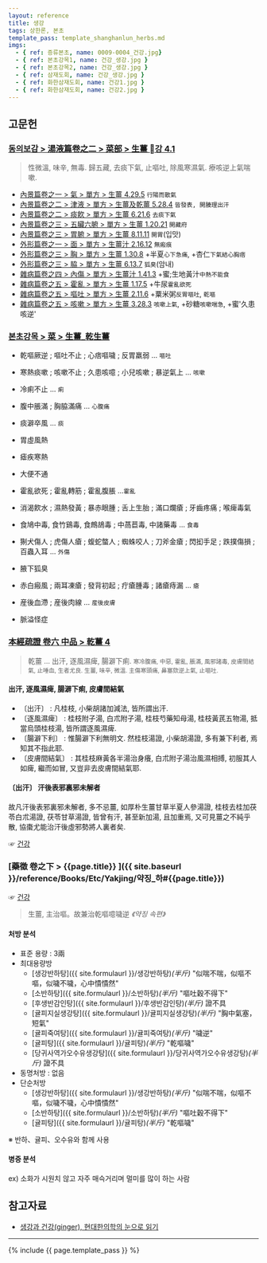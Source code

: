 ```yaml
---
layout: reference
title: 생강
tags: 상한론, 본초
template_pass: template_shanghanlun_herbs.md
imgs:
  - { ref: 증류본초, name: 0009-0004_건강.jpg}
  - { ref: 본초강목1, name: 건강_생강.jpg }
  - { ref: 본초강목2, name: 건강_생강.jpg }
  - { ref: 삼재도회, name: 건강_생강.jpg }
  - { ref: 화한삼재도회, name: 건강1.jpg }
  - { ref: 화한삼재도회, name: 건강2.jpg }
---
```



## 고문헌


### [동의보감 > 湯液篇卷之二 > 菜部 >  生薑 강 4.1](https://mediclassics.kr/books/8/volume/21#content_818)

> 性微溫, 味辛, 無毒. 歸五藏, 去痰下氣, 止嘔吐, 除風寒濕氣. 療咳逆上氣喘嗽.

* [內景篇卷之一 > 氣 > 單方 >  生薑 4.29.5](https://mediclassics.kr/books/8/volume/1/#content_809)	`行陽而散氣`
* [內景篇卷之二 > 津液 > 單方 >  生薑及乾薑 5.28.4](https://mediclassics.kr/books/8/volume/2/#content_998)	`皆發表, 開腠理出汗`
* [內景篇卷之二 > 痰飮 > 單方 >  生薑 6.21.6](https://mediclassics.kr/books/8/volume/2/#content_1360)	`去痰下氣`
* [內景篇卷之三 > 五臟六腑 > 單方 >  生薑 1.20.21](https://mediclassics.kr/books/8/volume/3/#content_92)	`開藏府`
* [內景篇卷之三 > 胃腑 > 單方 >  生薑 8.11.11](https://mediclassics.kr/books/8/volume/3/#content_793)	`開胃`(입맛)
* [外形篇卷之一 > 面 > 單方 >  生薑汁 2.16.12](https://mediclassics.kr/books/8/volume/5/#content_555)	`無瘢痕`
* [外形篇卷之三 > 胸 > 單方 >  生薑 1.30.8](https://mediclassics.kr/books/8/volume/7/#content_387)	+半夏`心下急痛`, +杏仁`下氣結心胸痞`
* [外形篇卷之三 > 脇 > 單方 >  生薑 6.13.7](https://mediclassics.kr/books/8/volume/7/#content_1168)	`狐臭`(암내)
* [雜病篇卷之四 > 內傷 > 單方 >  生薑汁 1.41.3](https://mediclassics.kr/books/8/volume/12/#content_578)	+蜜;生地黃汁`中熱不能食`
* [雜病篇卷之五 > 霍亂 > 單方 >  生薑 1.17.5](https://mediclassics.kr/books/8/volume/13/#content_134)	+牛尿`霍亂欲死`
* [雜病篇卷之五 > 嘔吐 > 單方 > 生薑 2.11.6](https://mediclassics.kr/books/8/volume/13/#content_400)	+粟米粥`反胃嘔吐`, `乾嘔`
* [雜病篇卷之五 > 咳嗽 > 單方 >  生薑 3.28.3](https://mediclassics.kr/books/8/volume/13/#content_1211)	`咳嗽上氣`, +砂糖`咳嗽喘急`, +蜜'久患咳逆'

### [본초강목 > 菜 > 生薑_乾生薑]()

* 乾嘔厥逆 ; 嘔吐不止 ; 心痞嘔噦 ; 反胃羸弱 ... `嘔吐`
* 寒熱痰嗽 ; 咳嗽不止 ; 久患咳噫 ; 小兒咳嗽 ; 暴逆氣上 ... `咳嗽`
* 冷痢不止 ... `痢`
* 腹中脹滿 ; 胸脇滿痛 ... `心腹痛`

* 痰澼卒風 ... `痰`
* 胃虛風熱
* 瘧疾寒熱
* 大便不通
* 霍亂欲死 ; 霍亂轉筋 ; 霍亂腹脹 ...`霍亂`
* 消渴飮水 ; 濕熱發黃 ; 暴赤眼腫 ; 舌上生胎 ; 滿口爛瘡 ; 牙齒疼痛 ; 喉痺毒氣
* 食鳩中毒, 食竹鷄毒, 食鷓鴣毒 ; 中萵苣毒, 中諸藥毒 ... `食毒`
* 猘犬傷人 ; 虎傷人瘡 ; 蝮蛇螫人 ; 蜘蛛咬人 ; 刀斧金瘡 ; 閃抝手足 ; 跌撲傷損 ; 百蟲入耳	... `外傷`
* 腋下狐臭
* 赤白瘢風 ; 兩耳凍瘡 ; 發背初起 ; 疔瘡腫毒 ; 諸瘡痔漏 ... `瘡`
* 産後血滯 ; 産後肉線 ... `産後皮膚`
* 脈溢怪症

### [本經疏證 卷六 中品 > 乾薑 4](https://mediclassics.kr/books/154/volume/6/#content_25)

> 乾薑 ... 出汗, 逐風濕痺, 腸澼下痢. <small>寒冷腹痛, 中惡, 霍亂, 脹滿, 風邪諸毒, 皮膚間結氣, 止唾血, 生者尤良. </small>
> <small>生薑, 味辛, 微溫. 主傷寒頭痛, 鼻塞欬逆上氣, 止嘔吐.</small>

#### 出汗, 逐風濕痺, 腸澼下痢, 皮膚間結氣

* 〔出汗〕 : 凡桂枝, 小柴胡諸加減法, 皆所謂出汗.
* 〔逐風濕痺〕 : 桂枝附子湯, 白朮附子湯, 桂枝芍藥知母湯, 桂枝黃芪五物湯, 抵當烏頭桂枝湯, 皆所謂逐風濕痺.
* 〔腸澼下利〕 : 惟腸澼下利無明文. 然桂枝湯證, 小柴胡湯證, 多有兼下利者, 焉知其不指此耶.
* 〔皮膚間結氣〕 : 其桂枝麻黃各半湯治身癢, 白朮附子湯治風濕相搏, 初服其人如痺, 繼而如冒, 又豈非去皮膚間結氣耶.

#### 〔出汗〕 汗後表邪裏邪未解者

故凡汗後表邪裏邪未解者, 多不忌薑, 如厚朴生薑甘草半夏人參湯證, 桂枝去桂加茯苓白朮湯證, 茯苓甘草湯證, 皆曾有汗, 甚至新加湯, 且加重焉, 又可見薑之不純乎散, 協棗尤能治汗後虛邪勢將人裏者矣.

☞ [건강]({{site.herburl}}/건강)

### [藥徵 卷之下 > {{page.title}} ]({{ site.baseurl }}/reference/Books/Etc/Yakjing/약징_하#{{page.title}})

☞ [건강]({{site.herburl}}/건강)

> 生薑, 主治嘔。故兼治乾嘔噫噦逆 _《약징 속편》_

#### 처방 분석

* 표준 용량 : 3兩
* 최대용량방
  - [생강반하탕]({{ site.formulaurl }}/생강반하탕)_(半斤)_ "似喘不喘，似嘔不嘔，似噦不噦，心中憒憒然"
  - [소반하탕]({{ site.formulaurl }}/소반하탕)_(半斤)_ "嘔吐穀不得下"
  - [후생반감인탕]({{ site.formulaurl }}/후생반감인탕)_(半斤)_ 證不具
  - [귤피지실생강탕]({{ site.formulaurl }}/귤피지실생강탕)_(半斤)_ "胸中氣塞，短氣"
  - [귤피죽여탕]({{ site.formulaurl }}/귤피죽여탕)_(半斤)_ "噦逆"
  - [귤피탕]({{ site.formulaurl }}/귤피탕)_(半斤)_ "乾嘔噦"
  - [당귀사역가오수유생강탕]({{ site.formulaurl }}/당귀사역가오수유생강탕)_(半斤)_ 證不具
* 동명처방 : 없음
* 단순처방
  - [생강반하탕]({{ site.formulaurl }}/생강반하탕)_(半斤)_ "似喘不喘，似嘔不嘔，似噦不噦，心中憒憒然"
  - [소반하탕]({{ site.formulaurl }}/소반하탕)_(半斤)_ "嘔吐穀不得下"
  - [귤피탕]({{ site.formulaurl }}/귤피탕)_(半斤)_ "乾嘔噦"

※ 반하、귤피、오수유와 함께 사용

#### 병증 분석

ex) 소화가 시원치 않고 자주 매슥거리며 멀미를 많이 하는 사람

## 참고자료

* [생강과 건강(ginger), 현대한의학의 눈으로 읽기](http://www.mjmedi.com/news/articleView.html?idxno=29326)


***

{% include {{ page.template_pass }} %}
